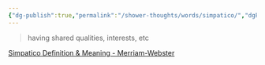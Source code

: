 ```yaml
---
{"dg-publish":true,"permalink":"/shower-thoughts/words/simpatico/","dgPassFrontmatter":true}
---
```


> having shared qualities, interests, etc

[Simpatico Definition & Meaning - Merriam-Webster](https://www.merriam-webster.com/dictionary/simpatico)